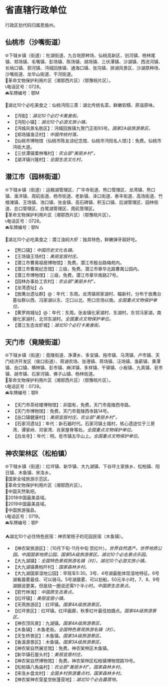 # 省直辖行政单位  
行政区划代码归属恩施州。  

## 仙桃市（沙嘴街道）  
🌐下辖乡镇（街道）：杜湖街道、九合垸原种场、仙桃高新区、剅河镇、杨林尾镇、郑场镇、毛嘴镇、彭场镇、陈场镇、胡场镇、三伏潭镇、沙湖镇、西流河镇、长埫口镇、郭河镇、沔城回族镇、通海口镇、张沟镇、排湖风景区、沙湖原种场、沙嘴街道、龙华山街道、干河街道。    
🚩革命文物保护利用片区（湘鄂西片区）（鄂豫皖片区）。   
📞电话区号：0728。   
🚘车牌编号：鄂M    
  
🍴湖北10个必吃美食之：仙桃沔阳三蒸：湖北传统名菜，鲜嫩软糯、原滋原味。  
  
* 【沔街】：*湖北10个必打卡美食街。*  
* 【沔阳小镇】：*湖北10个必游文旅小镇。*  
* 【沔城风景名胜区】：沔城回族镇九贺门正街93号。*国家2A级旅游景区。*  
* 【郑场镇渔泛村】：*中国传统村落。*  
* 【仙桃市博物馆（仙桃市陈友谅纪念馆、仙桃市沔阳名人馆）】：免费。仙桃市沔街大道。   
* 【三伏潭镇栗林嘴村】：*农业部“美丽乡村”。*  
* 【湖洋镇兴隆村】：*全国生态文化村。*  

## 潜江市（园林街道）  
🌐下辖乡镇（街道）：运粮湖管理区、广华寺街道、熊口管理区、龙湾镇、熊口镇、渔洋镇、周矶街道、杨市街道、老新镇、泽口街道、泰丰街道、高场街道、竹根滩镇、王场镇、浩口镇、张金镇、高石碑镇、积玉口镇、后湖管理区、园林街道、总口管理区、白鹭湖管理区、周矶管理区。   
🚩革命文物保护利用片区（湘鄂西片区）（鄂豫皖片区）。   
📞电话区号：0728。   
🚘车牌编号：鄂N    
  
🍴湖北10个必吃美食之：潜江油焖大虾：独具特色，鲜嫩弹牙超好吃。  
  
* 【熊口镇】：*中国历史文化名镇。*  
* 【王场镇王场村】：*美丽宜居村庄。*  
* 【潜江市曹禺祖居博物馆】：免费。潜江市殷台路梅苑内。   
* 【潜江市曹禺纪念馆】：三级，免费。潜江市章华北路曹禺公园内。   
* 【潜江市博物馆】：三级，免费。潜江市章华南路27号。   
* 【园林办事处工农村】：*农业部“美丽乡村”。*  
* 【龙湾遗址】△
* 【放鹰台遗址群】@：年代：东周。龙湾镇郑家湖村、瞄新村，分布于放鹰台基址群以西、冯家湖以东、沱口以北、熊口农场以南。*全国重点文物保护单位。*  
* 【黄罗岗城址】@：年代：东周。张金镇化家湖村、东湖村，东邻冯家湖，南接化家湖村，北邻东湖村。*全国重点文物保护单位。*    
* 【潜江生态龙虾城】：*湖北10个必打卡美食街。*

## 天门市（竟陵街道）  
🌐下辖乡镇（街道）：竟陵街道、净潭乡、多宝镇、拖市镇、马湾镇、卢市镇、天门经济开发区（侯口街道）、蒋湖农场、张港镇、蒋场镇、汪场镇、渔薪镇、黄潭镇、岳口镇、横林镇、彭市镇、麻洋镇、多祥镇、干驿镇、小板镇、九真镇、皂市镇、胡市镇、石家河镇、佛子山镇、杨林街道。   
🚩革命文物保护利用片区（湘鄂西片区）（鄂豫皖片区）。   
📞电话区号：0728。   
🚘车牌编号：鄂R  
  
* 【天门市茶经楼博物馆】：非国有，免费。天门市竟陵西寺路。   
* 【天门市博物馆】：免费。天门市竟陵西寺路14号。   
* 【岳口镇健康村】：*美丽宜居村庄。农业部“美丽乡村”。*  
* 【石家河遗址】：年代：新石器时代。石家河镇土城村，核心遗迹位于三房湾、谭家岭、邓家湾、肖家屋脊等处。*全国重点文物保护单位。*  
* 【白龙寺】：年代：明。皂市镇五华山上。*全国重点文物保护单位。*  

## 神农架林区（松柏镇）  
🌐下辖乡镇（街道）：红坪镇、新华镇、大九湖镇、下谷坪土家族乡、松柏镇、阳日镇、木鱼镇、宋洛乡。    
🚩国家全域旅游示范区。   
🚩革命文物保护利用片区（湘鄂西片区）。   
🚩中国天然氧吧。  
🏅2018中国最美县域。  
🏅2019中国最美县域。   
🏅中国旅游强县。   
📞电话区号：0719。   
🚘车牌编号：鄂P    
  
⛺湖北10个必住特色民宿：神农架枝子的花园民宿（木鱼镇）。  

  
* 【神农架旅游区】：（10月下旬-11月中旬 赏红叶）。*世界自然遗产。世界地质公园。中国国家地质公园。国家5A级旅游景区。湖北10个必去景点乐园。*  
* 【大九湖镇】：*全国特色景观旅游名镇（村）。湖北10个必游文旅小镇。*  
* 【大九湖镇黄柏阡村】：*国家森林乡村。*  
* 【大九湖国家湿地公园】：早班车5:30。3号、4号湖最能体现湿地特征。6号湖看晨雾最佳、可以骑马。5号湖晨雾、可以划船，50元半小时，7、8、9号湖据说更美，但是绕一圈说还需1个半小时。*中国原生态景点。*  
* 【箭竹林海】：*中国原生态景点。*  
* 【红坪镇】：*美丽宜居小镇。*  
* 【天燕旅游区】：红坪镇。*国家4A级旅游景区。*  
* 【红坪景区】：红坪镇。红坪画廊，秋季红叶最佳拍摄点。*国家4A级旅游景区。*  
* 【神农顶风景】：九湖镇。*国家4A级旅游景区。*  
* 【木鱼镇】：木鱼老街。*全国特色景观旅游名镇（村）。*  
* 【天生桥景区】：木鱼镇。*国家3A级旅游景区。*  
* 【香溪源景区】：木鱼镇。*国家3A级旅游景区。*  
* 【神农架自然展览馆】：免费。神农架林区木鱼镇。   
* 【新华镇石屋头村】：*美丽宜居村庄。*  
* 【神农架自然博物馆】：免费。神农架林区松柏镇博物馆路19号。   
* 【松柏镇八角庙村】：*农业部“美丽乡村”。国家森林乡村。*  
* 【宋洛乡盘龙村】：*全国乡村旅游重点村。国家森林乡村。*    
* 【神农架神农营星空帐篷营地】：*湖北10个必去露营地。*   
